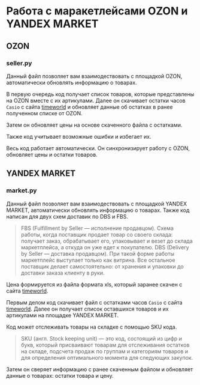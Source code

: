 # Работа с маракетлейсами OZON и YANDEX MARKET
## OZON
### seller.py
Данный файл позволяет вам взаимодествовать с площадкой OZON, автоматически обновлять информацию о товарах.

В первую очередь код получает список товаров, которые представлены на OZON вместе с их артикулами. Далее он скачивает остатки часов `Casio` с сайта [timeworld](https://timeworld.ru/) и обновляет данные об остатках в ранее полученном списке от OZON. 

Затем он обновляет цены на основе скаченного файла с остатками. 

Также код учитывает возможные ошибки и избегает их.

Весь код работает автоматически. Он синхронизирует работу с OZON, обновляет цены и остатки товаров.
## YANDEX MARKET
### market.py
Данный файл позволяет вам взаимодествовать с площадкой YANDEX MARKET, автоматически обновлять информацию о товарах. Также код написан для двух схем доставик по DBS и FBS. 
>FBS (Fulfillment by Seller — исполнение продавцом). Схема работы, когда поставщик продает товар со своего склада: получает заказ, обрабатывает его, упаковывает и везет до склада маркетплейса, а откуда он уже едет к покупателю.
>DBS (Delivery by Seller — доставка продавцом). При такой форме работы маркетплейс выступает только как витрина. Все остальное поставщик делает самостоятельно: от хранения и упаковки до доставки заказа клиенту в руки.

Цена формируется из файла формата xls, который заранее скачен с сайта [timeworld](https://timeworld.ru/).

Первым делом код скачивает файл с остатками часов `Casio` с сайта [timeworld](https://timeworld.ru/). Далее он получает список оставшихся товаров и их артикулами на площадке YANDEX MARKET. 

Код может отслеживать товары на складке с помощью SKU кода.
>SKU (англ. Stock keeping unit) — это код, состоящий из цифр и букв, который присваивают товарам для отслеживания остатков на складе, подсчета продаж по группам и категориям товаров и для определения оптимального момента для следующих закупок.

Затем он сверяет информацию с ранее скаченным файлом и обновляет данные о товарах: остатки товара и цену.
